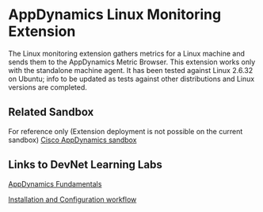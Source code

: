 # AppDynamics Linux Monitoring Extension
 
The Linux monitoring extension gathers metrics for a Linux machine and sends them to the AppDynamics Metric Browser. This extension works only with the standalone machine agent. It has been tested against Linux 2.6.32 on Ubuntu; info to be updated as tests against other distributions and Linux versions are completed.
 
## Related Sandbox
 
For reference only (Extension deployment is not possible on the current sandbox) [Cisco AppDynamics sandbox](https://devnetsandbox.cisco.com/RM/Diagram/Index/9e056219-ab84-4741-9485-de3d3446caf2?diagramType=Topology)
 
## Links to DevNet Learning Labs
 
[AppDynamics Fundamentals](https://developer.cisco.com/learning/modules/appdynamics-fundamentals)
 
[Installation and Configuration workflow](https://github.com/Appdynamics/linux-monitoring-extension/blob/master/README.md)
